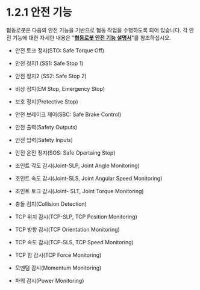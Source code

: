 # 1.2.1 안전 기능

협동로봇은 다음의 안전 기능을 기반으로 협동 작업을 수행하도록 되어 있습니다. 각 안전 기능에 대한 자세한 내용은 "[**협동로봇 안전 기능 설명서**](https://hyundai-robotics.gitbook.io/cobot-safety-function/)"를 참조하십시오.

*   안전 토크 정지(STO: Safe Torque Off)


*   안전 정지1 (SS1: Safe Stop 1)


*   안전 정지2 (SS2: Safe Stop 2)


*   비상 정지(EM Stop, Emergency Stop)


*   보호 정지(Protective Stop)


*   안전 브레이크 제어(SBC: Safe Brake Control)


*   안전 출력(Safety Outputs)


*   안전 입력(Safety Inputs)


*   안전 운전 정지(SOS: Safe Opertaing Stop)


*   조인트 각도 감시(Joint-SLP, Joint Angle Monitoring)


*   조인트 속도 감시(Joint-SLS, Joint Angular Speed Monitoring)


*   조인트 토크 감시(Joint- SLT, Joint Torque Monitoring)


*   충돌 검지(Collision Detection)


*   TCP 위치 감시(TCP-SLP, TCP Position Monitoring)


*   TCP 방향 감시(TCP Orientation Monitoring)


*   TCP 속도 감시(TCP-SLS, TCP Speed Monitoring)


*   TCP 힘 감시(TCP Force Monitoring)


*   모멘텀 감시(Momentum Monitoring)


* 파워 감시(Power Monitoring)